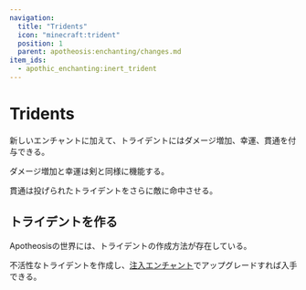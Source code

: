 ```yaml
---
navigation:
  title: "Tridents"
  icon: "minecraft:trident"
  position: 1
  parent: apotheosis:enchanting/changes.md
item_ids:
  - apothic_enchanting:inert_trident
---
```


# Tridents

新しいエンチャントに加えて、トライデントには<Color id="blue">ダメージ増加</Color>、<Color id="blue">幸運</Color>、<Color id="blue">貫通</Color>を付与できる。

ダメージ増加と幸運は剣と同様に機能する。

貫通は投げられたトライデントをさらに敵に命中させる。

## トライデントを作る

<ItemImage id="apothic_enchanting:inert_trident" />

Apotheosisの世界には、トライデントの作成方法が存在している。

<Color id="blue">不活性なトライデント</Color>を作成し、[注入エンチャント](../infusion.md)でアップグレードすれば入手できる。

